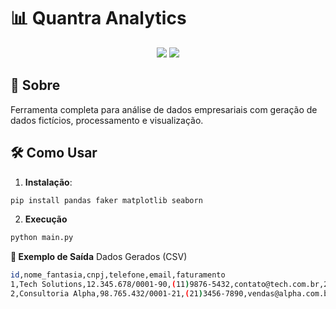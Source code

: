 # 📊 Quantra Analytics

<div align="center">
  <img src="https://img.shields.io/badge/Python-3.10+-3776AB?logo=python&logoColor=white">
  <img src="https://img.shields.io/badge/Pandas-1.5+-150458?logo=pandas&logoColor=white">
</div>

## 🌟 Sobre
Ferramenta completa para análise de dados empresariais com geração de dados fictícios, processamento e visualização.

## 🛠️ Como Usar

1. **Instalação**:
```bash
pip install pandas faker matplotlib seaborn
```
2. **Execução**
```bash
python main.py
```

**📌 Exemplo de Saída**
Dados Gerados (CSV)

```bash
id,nome_fantasia,cnpj,telefone,email,faturamento
1,Tech Solutions,12.345.678/0001-90,(11)9876-5432,contato@tech.com.br,250000.00
2,Consultoria Alpha,98.765.432/0001-21,(21)3456-7890,vendas@alpha.com.br,1800000.00
```
